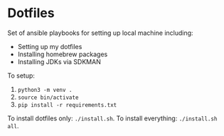 # Dotfiles

Set of ansible playbooks for setting up local machine including:

* Setting up my dotfiles
* Installing homebrew packages
* Installing JDKs via SDKMAN

To setup:

1. `python3 -m venv .`
2. `source bin/activate`
3. `pip install -r requirements.txt`

To install dotfiles only: `./install.sh`.
To install everything: `./install.sh all`.
